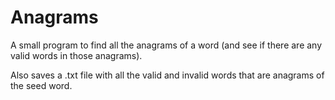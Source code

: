 # Anagrams
 A small program to find all the anagrams of a word (and see if there are any valid words in those anagrams).

 Also saves a .txt file with all the valid and invalid words that are anagrams of the seed word.
